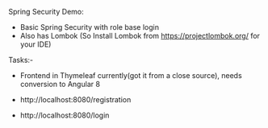 Spring Security Demo:
- Basic Spring Security with role base login
- Also has Lombok (So Install Lombok from https://projectlombok.org/ for your IDE)

Tasks:-
- Frontend in Thymeleaf currently(got it from a close source), needs conversion to Angular 8

- http://localhost:8080/registration
- http://localhost:8080/login

